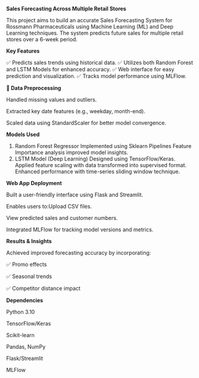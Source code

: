 **Sales Forecasting Across Multiple Retail Stores**

This project aims to build an accurate Sales Forecasting System for Rossmann Pharmaceuticals using Machine Learning (ML) and Deep Learning techniques. The system predicts future sales for multiple retail stores over a 6-week period.


**Key Features**

✅ Predicts sales trends using historical data.
✅ Utilizes both Random Forest and LSTM Models for enhanced accuracy.
✅ Web interface for easy prediction and visualization.
✅ Tracks model performance using MLFlow.


**🔎 Data Preprocessing**

Handled missing values and outliers.

Extracted key date features (e.g., weekday, month-end).

Scaled data using StandardScaler for better model convergence.



**Models Used**
1. Random Forest Regressor
Implemented using Sklearn Pipelines
Feature Importance analysis improved model insights.
3. LSTM Model (Deep Learning)
Designed using TensorFlow/Keras.
Applied feature scaling with data transformed into supervised format.
Enhanced performance with time-series sliding window technique.

**Web App Deployment**

Built a user-friendly interface using Flask and Streamlit.

Enables users to:Upload CSV files.

View predicted sales and customer numbers.

Integrated MLFlow for tracking model versions and metrics.

**Results & Insights**

Achieved improved forecasting accuracy by incorporating: 

✅ Promo effects

✅ Seasonal trends

✅ Competitor distance impact

**Dependencies**

Python 3.10

TensorFlow/Keras

Scikit-learn

Pandas, NumPy

Flask/Streamlit

MLFlow

